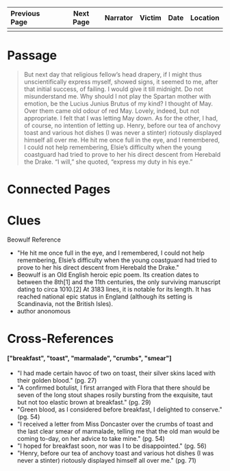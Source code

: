 | Previous Page | Next Page | Narrator | Victim | Date | Location |
|:--------------|:---------:|---------:|-------:|-----:|---------:|
|               |           |          |        |      |          |

# Passage
>But next day that religious fellow’s head drapery, if I might thus unscientifically express myself, showed signs, it seemed to me, after that initial success, of failing. I would give it till midnight. Do not misunderstand me. Why should I not play the Spartan mother with emotion, be the Lucius Junius Brutus of my kind? I thought of May. Over them came old odour of red May. Lovely, indeed, but not appropriate. I felt that I was letting May down. As for the other, I had, of course, no intention of letting up. Henry, before our tea of anchovy toast and various hot dishes (I was never a stinter) riotously displayed himself all over me. He hit me once full in the eye, and I remembered, I could not help remembering, Elsie’s difficulty when the young coastguard had tried to prove to her his direct descent from Herebald the Drake. “I will,” she quoted, “express my duty in his eye.”
# Connected Pages
# Clues
Beowulf Reference
* "He hit me once full in the eye, and I remembered, I could not help remembering, Elsie’s difficulty when the young coastguard had tried to prove to her his direct descent from Herebald the Drake."
* Beowulf is an Old English heroic epic poem. Its creation dates to between the 8th[1] and the 11th centuries, the only surviving manuscript dating to circa 1010.[2] At 3183 lines, it is notable for its length. It has reached national epic status in England (although its setting is Scandinavia, not the British Isles).
* author anonomous

# Cross-References
#### ["breakfast", "toast", "marmalade", "crumbs", "smear"]
* "I had made certain havoc of two on toast, their silver skins laced with their golden blood." (pg. 27)
* "A confirmed botulist, I first arranged with Flora that there should be seven of the long stout shapes rosily bursting from the exquisite, taut but not too elastic brown at breakfast." (pg. 29)
* "Green blood, as I considered before breakfast, I delighted to conserve." (pg. 54)
* "I received a letter from Miss Doncaster over the crumbs of toast and the last clear smear of marmalade, telling me that the old man would be coming to-day, on her advice to take mine." (pg. 54)
* "I hoped for breakfast soon, nor was I to be disappointed." (pg. 56)
* "Henry, before our tea of anchovy toast and various hot dishes (I was never a stinter) riotously displayed himself all over me." (pg. 71)